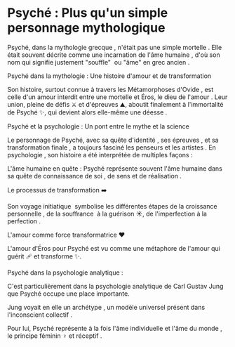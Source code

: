 # Psyché : Plus qu'un simple personnage mythologique

Psyché, dans la mythologie grecque ️, n'était pas une simple mortelle . Elle était souvent décrite comme une incarnation de l'âme humaine ️, d'où son nom qui signifie justement "souffle" ️ ou "âme" en grec ancien .

Psyché dans la mythologie : Une histoire d'amour et de transformation

Son histoire, surtout connue à travers les Métamorphoses d'Ovide , est celle d'un amour interdit  entre une mortelle et Éros, le dieu de l'amour . Leur union, pleine de défis ⚔️ et d'épreuves ⛰️, aboutit finalement à l'immortalité de Psyché ✨, qui devient alors elle-même une déesse .

Psyché et la psychologie : Un pont entre le mythe et la science

Le personnage de Psyché, avec sa quête d'identité , ses épreuves ️, et sa transformation finale , a toujours fasciné les penseurs et les artistes . En psychologie , son histoire a été interprétée de multiples façons :

L'âme humaine en quête : Psyché représente souvent l'âme humaine dans sa quête de connaissance de soi , de sens  et de réalisation .

Le processus de transformation ➡️

Son voyage initiatique ️ symbolise les différentes étapes de la croissance personnelle , de la souffrance ️ à la guérison ☀️, de l'imperfection  à la perfection .

L'amour comme force transformatrice ❤️‍

L'amour d'Éros pour Psyché est vu comme une métaphore de l'amour qui guérit 🩹 et transforme ✨.

Psyché dans la psychologie analytique :

C'est particulièrement dans la psychologie analytique de Carl Gustav Jung  que Psyché occupe une place importante.

Jung voyait en elle un archétype , un modèle universel présent dans l'inconscient collectif .

Pour lui, Psyché représente à la fois l'âme individuelle  et l'âme du monde , le principe féminin ♀️ et réceptif .